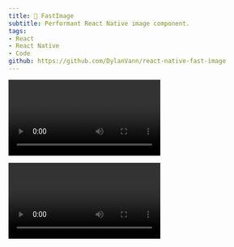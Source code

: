```yaml
---
title: 🚩 FastImage
subtitle: Performant React Native image component.
tags:
- React
- React Native
- Code
github: https://github.com/DylanVann/react-native-fast-image
---
```


![React Native Fast Image Scroll](fast_image_scroll.mp4)

![React Native Fast Image Priority](fast_image_priority.mp4)
